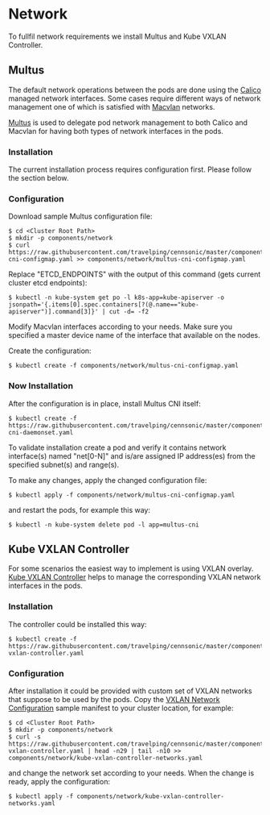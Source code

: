 # Network

To fullfil network requirements we install Multus and Kube VXLAN Controller.

## Multus

The default network operations between the pods are done using the [Calico]
managed network interfaces. Some cases require different ways of network
management one of which is satisfied with [Macvlan] networks.

[Multus] is used to delegate pod network management to both Calico and Macvlan
for having both types of network interfaces in the pods.

### Installation

The current installation process requires configuration first. Please follow
the section below.

### Configuration

Download sample Multus configuration file:

```
$ cd <Cluster Root Path>
$ mkdir -p components/network
$ curl https://raw.githubusercontent.com/travelping/cennsonic/master/components/network/multus-cni-configmap.yaml >> components/network/multus-cni-configmap.yaml
```

Replace "ETCD_ENDPOINTS" with the output of this command (gets current cluster
etcd endpoints):

```
$ kubectl -n kube-system get po -l k8s-app=kube-apiserver -o jsonpath='{.items[0].spec.containers[?(@.name=="kube-apiserver")].command[3]}' | cut -d= -f2
```

Modify Macvlan interfaces according to your needs. Make sure you specified
a master device name of the interface that available on the nodes.

Create the configuration:

```
$ kubectl create -f components/network/multus-cni-configmap.yaml
```

### Now Installation

After the configuration is in place, install Multus CNI itself:

```
$ kubectl create -f https://raw.githubusercontent.com/travelping/cennsonic/master/components/network/multus-cni-daemonset.yaml
```

To validate installation create a pod and verify it contains network
interface(s) named "net[0-N]" and is/are assigned IP address(es) from the
specified subnet(s) and range(s).

To make any changes, apply the changed configuration file:

```
$ kubectl apply -f components/network/multus-cni-configmap.yaml
```

and restart the pods, for example this way:

```
$ kubectl -n kube-system delete pod -l app=multus-cni
```

## Kube VXLAN Controller

For some scenarios the easiest way to implement is using VXLAN overlay. [Kube
VXLAN Controller] helps to manage the corresponding VXLAN network interfaces in
the pods.

### Installation

The controller could be installed this way:

```
$ kubectl create -f https://raw.githubusercontent.com/travelping/cennsonic/master/components/network/kube-vxlan-controller.yaml
```

### Configuration

After installation it could be provided with custom set of VXLAN networks that
suppose to be used by the pods. Copy the [VXLAN Network Configuration] sample
manifest to your cluster location, for example:

```
$ cd <Cluster Root Path>
$ mkdir -p components/network
$ curl -s https://raw.githubusercontent.com/travelping/cennsonic/master/components/network/kube-vxlan-controller.yaml | head -n29 | tail -n10 >> components/network/kube-vxlan-controller-networks.yaml
```

and change the network set according to your needs. When the change is ready,
apply the configuration:

```
$ kubectl apply -f components/network/kube-vxlan-controller-networks.yaml
```

<!-- Links -->

[Calico]: https://www.projectcalico.org
[Multus]: https://github.com/intel/multus-cni
[Macvlan]: https://docs.docker.com/network/macvlan
[Kube VXLAN Controller]: http://github.com/openvnf/kube-vxlan-controller

[VXLAN Network Configuration]: ../../components/network/kube-vxlan-controller.yaml#L20-29
